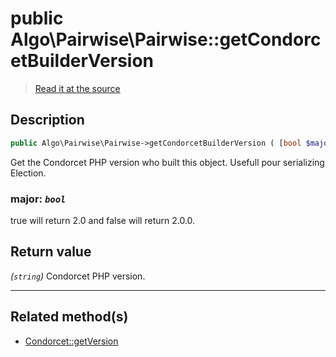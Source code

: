 # public Algo\Pairwise\Pairwise::getCondorcetBuilderVersion

> [Read it at the source](https://github.com/julien-boudry/Condorcet/blob/master/src/CondorcetVersion.php#L25)

## Description    

```php
public Algo\Pairwise\Pairwise->getCondorcetBuilderVersion ( [bool $major = false] ): string
```

Get the Condorcet PHP version who built this object. Usefull pour serializing Election.
    

### **major:** *`bool`*   
true will return 2.0 and false will return 2.0.0.    


## Return value   

*(`string`)* Condorcet PHP version.


---------------------------------------

## Related method(s)      

* [Condorcet::getVersion](/Docs/api-reference/Condorcet%20Class/Condorcet--getVersion.md)    
